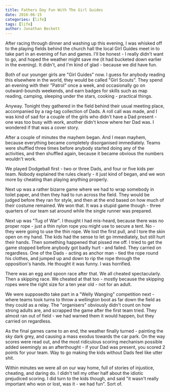 ```yaml
---
title: Fathers Day Fun With The Girl Guides
date: 2016-06-15
categories: [life]
tags: [life]
author: Jonathan Beckett
---
```


After racing through dinner and washing up this evening, I was whisked off to the playing fields behind the church hall the local Girl Guides meet in to take part in an evening of fun and games. I'll be honest - I really didn't want to go, and hoped the weather might save me (it had bucketed down earlier in the evening). It didn't, and I'm kind of glad - because we did have fun.

Both of our younger girls are "Girl Guides" now. I guess for anybody reading this elsewhere in the world, they would be called "Girl Scouts". They spend an evening with their "Patrol" once a week, and occasionally go on outward-bounds weekends, and earn badges for skills such as map reading, camping, sleeping under the stars, cooking - practical things.

Anyway. Tonight they gathered in the field behind their usual meeting place, accompanied by a rag-tag collection of Dads. A roll call was made, and I was kind of sad for a couple of the girls who didn't have a Dad present - one was too busy with work, another didn't know where her Dad was. I wondered if that was a cover story.

After a couple of minutes the mayhem began. And I mean mayhem, because everything became completely disorganised immediately. Teams were shuffled three times before anybody started doing any of the activities, and then shuffled again, because it became obvious the numbers wouldn't work.

We played Dodgeball first - two or three Dads, and four or five kids per team. Nobody explained the rules clearly - it just kind of began, and we won more by cheating than playing anything properly.

Next up was a rather bizarre game where we had to wrap somebody in toilet paper, and then they had to run across the field. They would be judged before they ran for style, and then at the end based on how much of their costume remained. We won that. It was a stupid game though - three quarters of our team sat around while the single runner was prepared.

Next up was "Tug of War". I thought I had mis-heard, because there was no proper rope - just a thin nylon rope you might use to secure a tent. No - they were going to use the thin rope. We lost the first pull, and I tore the skin open on my hand. The kids had the sense to let go immediately, but still hurt their hands. Then something happened that pissed me off. I tried to get the game stopped before anybody got badly hurt - and failed. They carried on regardless. One of the Dads - acting as anchor man - tied the rope round his clothes, and jumped up and down to rip the rope through the opposition's hands. He thought it was funny. I was horrified.

There was an egg and spoon race after that. We all cheated spectacularly. Then a skipping race. We cheated at that too - mostly because the skipping ropes were the right size for a ten year old - not for an adult.

We were supposedto take part in a "Welly Wanging" competition next - where teams took turns to throw a wellington boot as far down the field as they could as a relay. The "organisers" obviously didn't count on how strong adults are, and scrapped the game after the first team tried. They almost ran out of field - we had warned them it would happen, but they carried on regardless.

As the final games came to an end, the weather finally turned - painting the sky dark grey, and causing a mass exodus towards the car park. On the way scores were read out, and the most ridiculous scoring mechanism possible added seemingly as an afterthought - if your Dad was present, you scored 2 points for your team. Way to go making the kids without Dads feel like utter shit.

Within minutes we were all on our way home, full of stories of injustice, cheating, and daring do. I didn't tell my other half about the idiotic prejudiced scoring. I did turn to the kids though, and said "it wasn't really important who won or lost, was it - we had fun". Sort of.